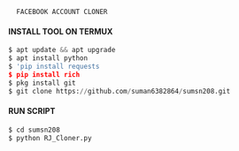  </p>


      FACEBOOK ACCOUNT CLONER
</p>
  
#### INSTALL TOOL ON TERMUX
```python
$ apt update && apt upgrade
$ apt install python
$ 'pip install requests
$ pip install rich
$ pkg install git 
$ git clone https://github.com/suman6382864/sumsn208.git
```
#### RUN SCRIPT
```python
$ cd sumsn208
$ python RJ_Cloner.py
```




